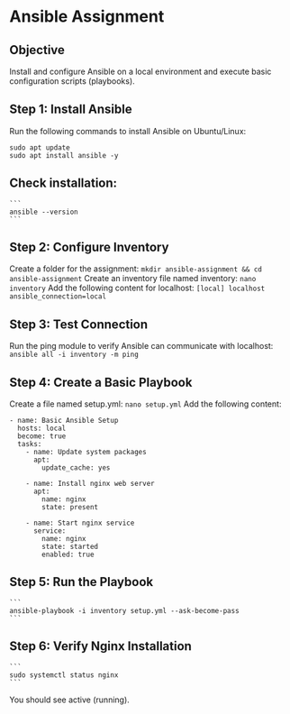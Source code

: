 # Ansible Assignment

## Objective
Install and configure Ansible on a local environment and execute basic configuration scripts (playbooks).


## Step 1: Install Ansible

Run the following commands to install Ansible on Ubuntu/Linux:

    sudo apt update
    sudo apt install ansible -y
    
## Check installation:
    ```
    ansible --version
    ```
## Step 2: Configure Inventory
Create a folder for the assignment:
    ```
    mkdir ansible-assignment && cd ansible-assignment
    ```
Create an inventory file named inventory:
    ```
    nano inventory
    ```
Add the following content for localhost:
    ```
    [local]
    localhost ansible_connection=local
    ```
## Step 3: Test Connection
Run the ping module to verify Ansible can communicate with localhost:
    ```
    ansible all -i inventory -m ping
    ```
## Step 4: Create a Basic Playbook
Create a file named setup.yml:
    ```
    nano setup.yml
    ```
Add the following content:
```
- name: Basic Ansible Setup
  hosts: local
  become: true
  tasks:
    - name: Update system packages
      apt:
        update_cache: yes

    - name: Install nginx web server
      apt:
        name: nginx
        state: present

    - name: Start nginx service
      service:
        name: nginx
        state: started
        enabled: true
```

## Step 5: Run the Playbook
    ```
    ansible-playbook -i inventory setup.yml --ask-become-pass
    ```
## Step 6: Verify Nginx Installation
    ```
    sudo systemctl status nginx
    ```

You should see active (running).








